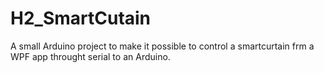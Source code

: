 # H2_SmartCutain

A small Arduino project to make it possible to control a smartcurtain frm a WPF app throught serial to an Arduino.
